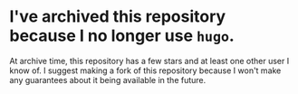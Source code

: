 # I've archived this repository because I no longer use `hugo`.

At archive time, this repository has a few stars and at least one other user I know of. I suggest making a fork of this repository because I won't make any guarantees about it being available in the future.
